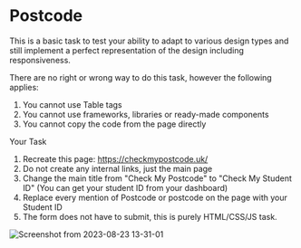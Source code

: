 # Postcode
This is a basic task to test your ability to adapt to various design types and still implement a perfect representation of the design including responsiveness.

There are no right or wrong way to do this task, however the following applies:
 

1. You cannot use Table tags
2. You cannot use frameworks, libraries or ready-made components
3. You cannot copy the code from the page directly

Your Task

1. Recreate this page: https://checkmypostcode.uk/ 
2. Do not create any internal links, just the main page
3. Change the main title from "Check My Postcode" to "Check My Student ID" (You can get your student ID from your dashboard)
4. Replace every mention of Postcode or postcode on the page with your Student ID
5. The form does not have to submit, this is purely HTML/CSS/JS task.

   
![Screenshot from 2023-08-23 13-31-01](https://github.com/yusfate4/Postcode/assets/65573250/801625b8-f160-4e7e-83cb-8fb639dc3a5f)
